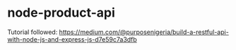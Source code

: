 # node-product-api

Tutorial followed: https://medium.com/@purposenigeria/build-a-restful-api-with-node-js-and-express-js-d7e59c7a3dfb